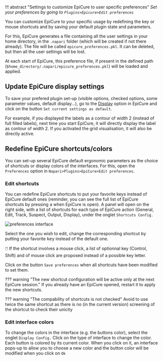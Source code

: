 !!! abstract "Settings to customize EpiCure to user specific preferences"
	_Set your preferences by going to `Plugins>Epicure>Edit preferences`_

You can customize EpiCure to your specific usage by redefining the key or mouse shortcuts and by saving your default plugin state and parameters.

For this, EpiCure generates a file containing all the user settings in your home directory, in the `.napari` folder (which will be created if not there already). The file will be called `epicure_preferences.pkl`. It can be deleted, but then all the user settings will be lost.

At each start of EpiCure, this preference file, if present in the defined path (`$home_directory/.napari/epicure_preferences.pkl`) will be loaded and applied.

## Update EpiCure display settings

To save your prefered plugin set-up (visible options, checked options, some parameter values, default display...), go to the [Display](./Display.md) option in EpiCure and click on the button `Set current settings as default`.

For example, if you displayed the labels as a contour of width 2 (instead of full filled labels), next time you start EpiCure, it will directly display the label as contour of width 2. If you activated the grid visualisation, it will also be directly active.


## Redefine EpiCure shortcuts/colors

You can set-up several EpiCure default ergonomic parameters as the choice of shortcuts or display colors of the interfaces. 
For this, open the `Preferences` option in `Napari>Plugins>EpiCure>Edit preferences`.

### Edit shortcuts

You can redefine EpiCure shortcuts to put your favorite keys instead of EpiCure default ones (reminder, you can see the full list of EpiCure shortcuts by pressing <kbd>a</kbd> when EpiCure is open).
A panel will open on the right side, with a list of shortcuts for each type of EpiCure action (General, Edit, Track, Suspect, Output, Display), under the onglet `Shortcuts Config.`

![preferences interface](./imgs/preferences)

Select the one you wish to edit, change the corresponding shortcut by putting your favorite <kbd>key</kbd> instead of the default one.

🖱️ If the shortcut involves a mouse click, a list of optionnal key (Control, Shift) and of mouse click are proposed instead of a possible key letter.

Click on the button `Save preferences` when all shortcuts have been modified to set them.

??? warning "The new shortcut configuration will be active only at the next EpiCure session." 
	If you already have an EpiCure opened, restart it to apply the new shortcuts.

??? warning "The compability of shortcuts is not checked"
	Avoid to use twice the same shortcut as there is no (in the current version) screening of the shortcut to check their unicity 

### Edit interface colors

To change the colors in the interface (e.g. the buttons color), select the onglet `Display Config.`
Click on the type of interface to change the color. 
Each button is colored by its current color. 
When you click on it, an interface pops-up to allow you to choose a new color and the button color will be modified when you click on `Ok` 
